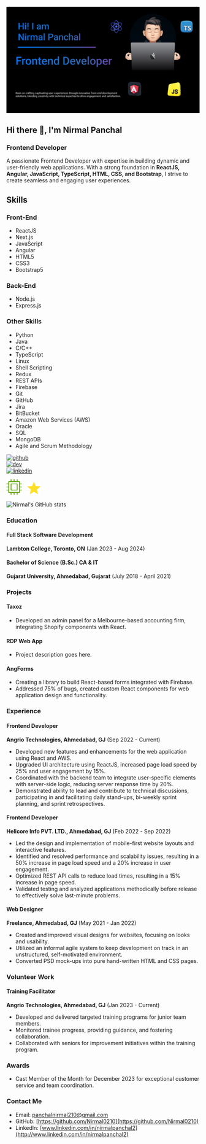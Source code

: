 ![Frontend Developer](https://github.com/Nirmal0210/Nirmal0210/blob/main/Nirmal%20-%20BG.png)

## Hi there 👋, I'm Nirmal Panchal
### Frontend Developer
A passionate Frontend Developer with expertise in building dynamic and user-friendly web applications. With a strong foundation in **ReactJS, Angular, JavaScript, TypeScript, HTML, CSS, and Bootstrap**, I strive to create seamless and engaging user experiences.

## Skills

### Front-End
- ReactJS
- Next.js
- JavaScript
- Angular
- HTML5
- CSS3
- Bootstrap5

### Back-End
- Node.js
- Express.js

### Other Skills
- Python
- Java
- C/C++
- TypeScript
- Linux
- Shell Scripting
- Redux
- REST APIs
- Firebase
- Git
- GitHub
- Jira
- BitBucket
- Amazon Web Services (AWS)
- Oracle
- SQL
- MongoDB
- Agile and Scrum Methodology

[<img src='https://cdn.jsdelivr.net/npm/simple-icons@3.0.1/icons/github.svg' alt='github' height='40'>](https://github.com/https://github.com/Nirmal0210)  
[<img src='https://cdn.jsdelivr.net/npm/simple-icons@3.0.1/icons/dev-dot-to.svg' alt='dev' height='40'>](https://dev.to/https://dev.to/nirmal0210)  
[<img src='https://cdn.jsdelivr.net/npm/simple-icons@3.0.1/icons/linkedin.svg' alt='linkedin' height='40'>](https://www.linkedin.com/in/https://www.linkedin.com/in/nirmalpanchal2//)  

<a href='https://docs.github.com/en/developers'><img src='https://raw.githubusercontent.com/acervenky/animated-github-badges/master/assets/devbadge.gif' width='40' height='40'></a> <a href='https://stars.github.com/'><img src='https://raw.githubusercontent.com/acervenky/animated-github-badges/master/assets/starbadge.gif' width='35' height='35'></a> 



![Nirmal's GitHub stats](https://github-readme-stats.vercel.app/api?username=Nirmal0210&show_icons=true&theme=transparent)

### Education

#### Full Stack Software Development
**Lambton College, Toronto, ON** (Jan 2023 - Aug 2024)

#### Bachelor of Science (B.Sc.) CA & IT
**Gujarat University, Ahmedabad, Gujarat** (July 2018 - April 2021)

### Projects

#### Taxoz
- Developed an admin panel for a Melbourne-based accounting firm, integrating Shopify components with React.

#### RDP Web App
- Project description goes here.

#### AngForms
- Creating a library to build React-based forms integrated with Firebase.
- Addressed 75% of bugs, created custom React components for web application design and functionality.

### Experience

#### Frontend Developer
**Angrio Technologies, Ahmedabad, GJ** (Sep 2022 - Current)
- Developed new features and enhancements for the web application using React and AWS.
- Upgraded UI architecture using ReactJS, increased page load speed by 25% and user engagement by 15%.
- Coordinated with the backend team to integrate user-specific elements with server-side logic, reducing server response time by 20%.
- Demonstrated ability to lead and contribute to technical discussions, participating in and facilitating daily stand-ups, bi-weekly sprint planning, and sprint retrospectives.

#### Frontend Developer
**Helicore Info PVT. LTD., Ahmedabad, GJ** (Feb 2022 - Sep 2022)
- Led the design and implementation of mobile-first website layouts and interactive features.
- Identified and resolved performance and scalability issues, resulting in a 50% increase in page load speed and a 20% increase in user engagement.
- Optimized REST API calls to reduce load times, resulting in a 15% increase in page speed.
- Validated testing and analyzed applications methodically before release to effectively solve last-minute problems.

#### Web Designer
**Freelance, Ahmedabad, GJ** (May 2021 - Jan 2022)
- Created and improved visual designs for websites, focusing on looks and usability.
- Utilized an informal agile system to keep development on track in an unstructured, self-motivated environment.
- Converted PSD mock-ups into pure hand-written HTML and CSS pages.

### Volunteer Work

#### Training Facilitator
**Angrio Technologies, Ahmedabad, GJ** (Jan 2023 - Current)
- Developed and delivered targeted training programs for junior team members.
- Monitored trainee progress, providing guidance, and fostering collaboration.
- Collaborated with seniors for improvement initiatives within the training program.

### Awards

- Cast Member of the Month for December 2023 for exceptional customer service and team coordination.

### Contact Me

- Email: [panchalnirmal210@gmail.com](mailto:panchalnirmal210@gmail.com)
- GitHub: [https://github.com/Nirmal0210](https://github.com/Nirmal0210)
- LinkedIn: [www.linkedin.com/in/nirmalpanchal2](http://www.linkedin.com/in/nirmalpanchal2)
